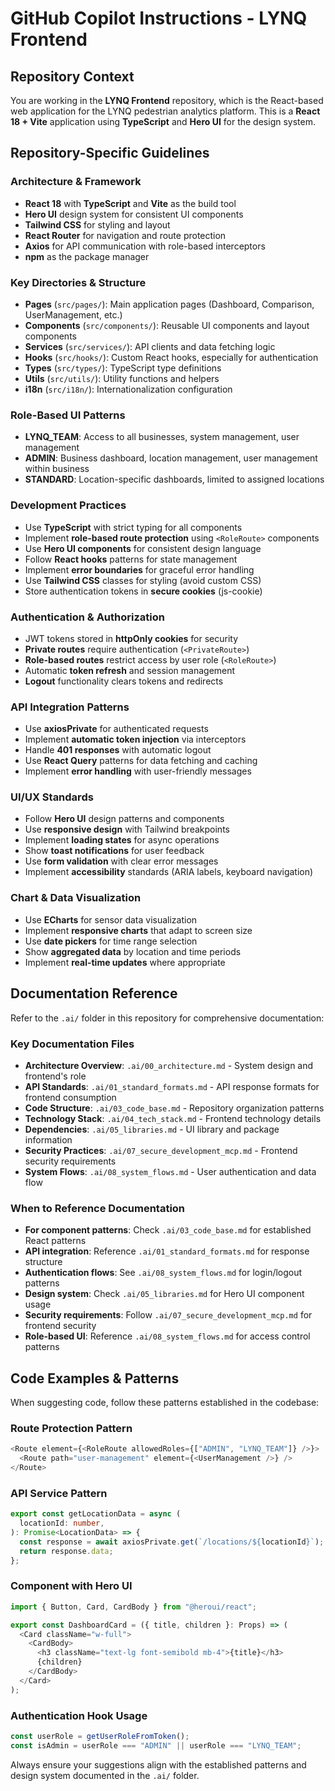 # GitHub Copilot Instructions - LYNQ Frontend

## Repository Context

You are working in the **LYNQ Frontend** repository, which is the React-based web application for the LYNQ pedestrian analytics platform. This is a **React 18 + Vite** application using **TypeScript** and **Hero UI** for the design system.

## Repository-Specific Guidelines

### Architecture & Framework

- **React 18** with **TypeScript** and **Vite** as the build tool
- **Hero UI** design system for consistent UI components
- **Tailwind CSS** for styling and layout
- **React Router** for navigation and route protection
- **Axios** for API communication with role-based interceptors
- **npm** as the package manager

### Key Directories & Structure

- **Pages** (`src/pages/`): Main application pages (Dashboard, Comparison, UserManagement, etc.)
- **Components** (`src/components/`): Reusable UI components and layout components
- **Services** (`src/services/`): API clients and data fetching logic
- **Hooks** (`src/hooks/`): Custom React hooks, especially for authentication
- **Types** (`src/types/`): TypeScript type definitions
- **Utils** (`src/utils/`): Utility functions and helpers
- **i18n** (`src/i18n/`): Internationalization configuration

### Role-Based UI Patterns

- **LYNQ_TEAM**: Access to all businesses, system management, user management
- **ADMIN**: Business dashboard, location management, user management within business
- **STANDARD**: Location-specific dashboards, limited to assigned locations

### Development Practices

- Use **TypeScript** with strict typing for all components
- Implement **role-based route protection** using `<RoleRoute>` components
- Use **Hero UI components** for consistent design language
- Follow **React hooks** patterns for state management
- Implement **error boundaries** for graceful error handling
- Use **Tailwind CSS** classes for styling (avoid custom CSS)
- Store authentication tokens in **secure cookies** (js-cookie)

### Authentication & Authorization

- JWT tokens stored in **httpOnly cookies** for security
- **Private routes** require authentication (`<PrivateRoute>`)
- **Role-based routes** restrict access by user role (`<RoleRoute>`)
- Automatic **token refresh** and session management
- **Logout** functionality clears tokens and redirects

### API Integration Patterns

- Use **axiosPrivate** for authenticated requests
- Implement **automatic token injection** via interceptors
- Handle **401 responses** with automatic logout
- Use **React Query** patterns for data fetching and caching
- Implement **error handling** with user-friendly messages

### UI/UX Standards

- Follow **Hero UI** design patterns and components
- Use **responsive design** with Tailwind breakpoints
- Implement **loading states** for async operations
- Show **toast notifications** for user feedback
- Use **form validation** with clear error messages
- Implement **accessibility** standards (ARIA labels, keyboard navigation)

### Chart & Data Visualization

- Use **ECharts** for sensor data visualization
- Implement **responsive charts** that adapt to screen size
- Use **date pickers** for time range selection
- Show **aggregated data** by location and time periods
- Implement **real-time updates** where appropriate

## Documentation Reference

Refer to the `.ai/` folder in this repository for comprehensive documentation:

### Key Documentation Files

- **Architecture Overview**: `.ai/00_architecture.md` - System design and frontend's role
- **API Standards**: `.ai/01_standard_formats.md` - API response formats for frontend consumption
- **Code Structure**: `.ai/03_code_base.md` - Repository organization patterns
- **Technology Stack**: `.ai/04_tech_stack.md` - Frontend technology details
- **Dependencies**: `.ai/05_libraries.md` - UI library and package information
- **Security Practices**: `.ai/07_secure_development_mcp.md` - Frontend security requirements
- **System Flows**: `.ai/08_system_flows.md` - User authentication and data flow

### When to Reference Documentation

- **For component patterns**: Check `.ai/03_code_base.md` for established React patterns
- **API integration**: Reference `.ai/01_standard_formats.md` for response structure
- **Authentication flows**: See `.ai/08_system_flows.md` for login/logout patterns
- **Design system**: Check `.ai/05_libraries.md` for Hero UI component usage
- **Security requirements**: Follow `.ai/07_secure_development_mcp.md` for frontend security
- **Role-based UI**: Reference `.ai/08_system_flows.md` for access control patterns

## Code Examples & Patterns

When suggesting code, follow these patterns established in the codebase:

### Route Protection Pattern

```typescript
<Route element={<RoleRoute allowedRoles={["ADMIN", "LYNQ_TEAM"]} />}>
  <Route path="user-management" element={<UserManagement />} />
</Route>
```

### API Service Pattern

```typescript
export const getLocationData = async (
  locationId: number,
): Promise<LocationData> => {
  const response = await axiosPrivate.get(`/locations/${locationId}`);
  return response.data;
};
```

### Component with Hero UI

```typescript
import { Button, Card, CardBody } from "@heroui/react";

export const DashboardCard = ({ title, children }: Props) => (
  <Card className="w-full">
    <CardBody>
      <h3 className="text-lg font-semibold mb-4">{title}</h3>
      {children}
    </CardBody>
  </Card>
);
```

### Authentication Hook Usage

```typescript
const userRole = getUserRoleFromToken();
const isAdmin = userRole === "ADMIN" || userRole === "LYNQ_TEAM";
```

Always ensure your suggestions align with the established patterns and design system documented in the `.ai/` folder.
